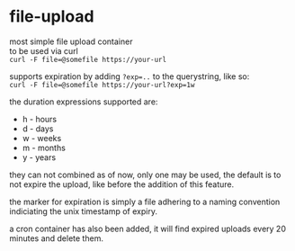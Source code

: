 # file-upload
most simple file upload container  
to be used via curl  
`curl -F file=@somefile https://your-url`

supports expiration by adding `?exp=..` to the querystring, like so:  
`curl -F file=@somefile https://your-url?exp=1w`  

the duration expressions supported are:
* h - hours
* d - days
* w - weeks
* m - months
* y - years

they can not combined as of now, only one may be used, the default is to not expire the upload, like before the addition of this feature.

the marker for expiration is simply a file adhering to a naming convention indiciating the unix timestamp of expiry.

a cron container has also been added, it will find expired uploads every 20 minutes and delete them.
